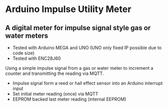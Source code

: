 # Arduino Impulse Utility Meter

## A digital meter for impulse signal style gas or water meters

- Tested with Arduino MEGA and UNO (UNO only fixed IP possible due to code size) 
- Tested with ENC28J60

Using a simple impulse signal from a gas or water meter to increment a counter and transmitting the reading via MQTT.

- Impulse signal form a reed or hall effect sensor into an Arduino interrupt input
- Set initial meter reading (once) via MQTT
- EEPROM backed last meter reading (internal EEPROM) 

